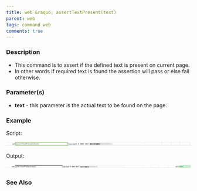 ```yaml
---
title: web &raquo; assertTextPresent(text)
parent: web
tags: command web
comments: true
---
```


### Description

*   This command is to assert if the defined text is present on current page.
*   In other words If required text is found the assertion will pass or else fail otherwise.

### Parameter(s)

- **text** - this parameter is the actual text to be found on the page.

### Example

Script:

![](image/assertTextPresent_01.png)

Output:

![](image/assertTextPresent_02.png)

### See Also